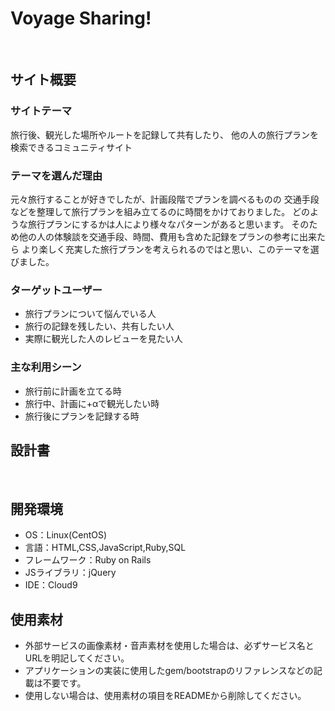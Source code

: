 # Voyage Sharing!
​
## サイト概要
### サイトテーマ
旅行後、観光した場所やルートを記録して共有したり、
他の人の旅行プランを検索できるコミュニティサイト
​
### テーマを選んだ理由
元々旅行することが好きでしたが、計画段階でプランを調べるものの
交通手段などを整理して旅行プランを組み立てるのに時間をかけておりました。
どのような旅行プランにするかは人により様々なパターンがあると思います。
そのため他の人の体験談を交通手段、時間、費用も含めた記録をプランの参考に出来たら
より楽しく充実した旅行プランを考えられるのではと思い、このテーマを選びました。
​
### ターゲットユーザー
- 旅行プランについて悩んでいる人
- 旅行の記録を残したい、共有したい人
- 実際に観光した人のレビューを見たい人
​
### 主な利用シーン
- 旅行前に計画を立てる時
- 旅行中、計画に+αで観光したい時
- 旅行後にプランを記録する時
​
## 設計書
<!--テーマを設定・提出する時点では不要です-->
​
## 開発環境
- OS：Linux(CentOS)
- 言語：HTML,CSS,JavaScript,Ruby,SQL
- フレームワーク：Ruby on Rails
- JSライブラリ：jQuery
- IDE：Cloud9
​
## 使用素材
- 外部サービスの画像素材・音声素材を使用した場合は、必ずサービス名とURLを明記してください。
- アプリケーションの実装に使用したgem/bootstrapのリファレンスなどの記載は不要です。
- 使用しない場合は、使用素材の項目をREADMEから削除してください。
